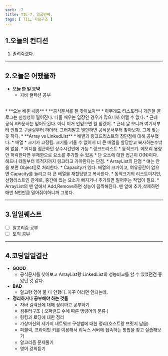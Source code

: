 ```yaml
---
sort: -7
title: TIL-7, 일곱번째.
tags: [ TIL, 자료구조 ]
---
```


## 1.오늘의 컨디션
1. 졸려죽겠다.

***

## 2.오늘은 어땠을까
* **오늘 한 일 요약**  
  * 자바 컬렉션 공부
<br>
* **오늘 배운 내용**  
  * **공식문서를 잘 찾아보자**
    * 아무래도 티스토리나 개인들 블로그는 신빙성이 떨어진다. 다들 배우는 입장인 경우가 많으니까 어쩔 수 없다.
    * 근데 공식 API문서는 믿어도된다. 아니 이거 안믿으면 뭘 믿겠어.
    * 근데 날 보니까 여기서부터 안찾고 구글링부터 하더라. 그러지말고 웬만하면 공식문서부터 찾아보자. 그게 맞는 듯 하다.
  * **Array vs LinkedList**
    * 배열과 링크드리스트의 장단점에 대해 공부했다.
      * 배열
        * 크기가 고정됨. 크기를 키울 수 없어서 더 큰 배열을 할당받고 복사하는수밖에 없음.
        * 어디를 접근하던 상수시간안에 가능
      * 링크드리스트
        * 동적크기. 메모리 용량만 허락한다면 무제한으로 요소를 추가할 수 있음
        * 단 요소에 대한 접근이 O(N)이다. 헤드나 테일부터 목적지까지 링크타고 가야한다는 단점.
    * ArrayList의 단점
      * 얘는 안을 보면 Object[]로 처리한다.
      * Capacity가 있다. 배열의 크기이고, 여유공간이 없으면 Capacity를 늘리고 더 큰 배열을 재할당받고 복사한다.
      * 동적크기의 리스트이지만, 선형리스트인 관계로, 중간에 있는 요소가 빠지거나 추가되면 밀어주는 작업이 필요.
      * ArrayList의 맨 앞에서 Add,Remove하면 성능이 끔찍해진다. 맨 앞에 추가,삭제하면 매번 N번만큼 밀어줘야하니까 그렇다.


***

## 3.일일퀘스트
  - [ ] 알고리즘 공부
  - [ ] 토익 공부

***

## 4.코딩일일결산
* **GOOD**
  * 공식문서를 찾아보고 ArrayList랑 LinkedList의 성능비교를 할 수 있었던건 좋았던 것 같다.
* **BAD**
  * 알고랑 영어 둘 다 안했다. 자꾸 이러면 안되는데.
* **정리하거나 공부해야 하는 것들**
  * 자바 컬렉션에 대해 정리하고 공부하기
  * 컴퓨터구조 ( 오퍼랜드 수에 따른 명령어의 분류 )
  * 링킹과 로딩에 대한 정리
  * 가상머신의 세가지 네트워크 구성법에 대한 정리(호스트랑 브릿지 남음)
  * 퍼블릭, 프라이빗 키를 이용해서 리눅스 서버에 접속하는 방법을 찾고 실습해보기
  * 알고리즘 문제풀기
  * 영어 강의듣기